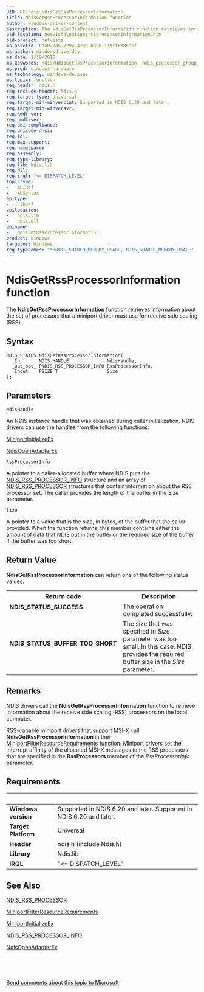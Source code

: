 ```yaml
---
UID: NF:ndis.NdisGetRssProcessorInformation
title: NdisGetRssProcessorInformation function
author: windows-driver-content
description: The NdisGetRssProcessorInformation function retrieves information about the set of processors that a miniport driver must use for receive side scaling (RSS).
old-location: netvista\ndisgetrssprocessorinformation.htm
old-project: netvista
ms.assetid: 0da022d5-7294-4780-bab8-119ff6385abf
ms.author: windowsdriverdev
ms.date: 1/18/2018
ms.keywords: ndis/NdisGetRssProcessorInformation, ndis_processor_group_ref_167a091b-01dd-4e5d-bee8-01f5aa9f56fd.xml, NdisGetRssProcessorInformation function [Network Drivers Starting with Windows Vista], NdisGetRssProcessorInformation, netvista.ndisgetrssprocessorinformation
ms.prod: windows-hardware
ms.technology: windows-devices
ms.topic: function
req.header: ndis.h
req.include-header: Ndis.h
req.target-type: Universal
req.target-min-winverclnt: Supported in NDIS 6.20 and later.
req.target-min-winversvr: 
req.kmdf-ver: 
req.umdf-ver: 
req.ddi-compliance: 
req.unicode-ansi: 
req.idl: 
req.max-support: 
req.namespace: 
req.assembly: 
req.type-library: 
req.lib: Ndis.lib
req.dll: 
req.irql: "<= DISPATCH_LEVEL"
topictype:
-	APIRef
-	kbSyntax
apitype:
-	LibDef
apilocation:
-	ndis.lib
-	ndis.dll
apiname:
-	NdisGetRssProcessorInformation
product: Windows
targetos: Windows
req.typenames: "*PNDIS_SHARED_MEMORY_USAGE, NDIS_SHARED_MEMORY_USAGE"
---
```



# NdisGetRssProcessorInformation function
The 
  <b>NdisGetRssProcessorInformation</b> function retrieves information about the set of processors that a
  miniport driver must use for receive side scaling (RSS).

## Syntax

````
NDIS_STATUS NdisGetRssProcessorInformation(
  _In_      NDIS_HANDLE              NdisHandle,
  _Out_opt_ PNDIS_RSS_PROCESSOR_INFO RssProcessorInfo,
  _Inout_   PSIZE_T                  Size
);
````

## Parameters

`NdisHandle`

An NDIS instance handle that was obtained during caller initialization. NDIS drivers can use the
     handles from the following functions:
     


<a href="..\ndis\nc-ndis-miniport_initialize.md">MiniportInitializeEx</a>



<a href="..\ndis\nf-ndis-ndisopenadapterex.md">NdisOpenAdapterEx</a>

`RssProcessorInfo`

A pointer to a caller-allocated buffer where NDIS puts the 
     <a href="..\ntddndis\ns-ntddndis-_ndis_rss_processor_info.md">NDIS_RSS_PROCESSOR_INFO</a> structure
     and an array of 
     <a href="..\ntddndis\ns-ntddndis-_ndis_rss_processor.md">NDIS_RSS_PROCESSOR</a> structures that
     contain information about the RSS processor set. The caller provides the length of the buffer in the 
     <i>Size</i> parameter.

`Size`

A pointer to a value that is the size, in bytes, of the buffer that the caller provided. When the
     function returns, this member contains either the amount of data that NDIS put in the buffer or the
     required size of the buffer if the buffer was too short.


## Return Value

<b>NdisGetRssProcessorInformation</b> can return one of the following status values:

<table>
<tr>
<th>Return code</th>
<th>Description</th>
</tr>
<tr>
<td width="40%">
<dl>
<dt><b>NDIS_STATUS_SUCCESS</b></dt>
</dl>
</td>
<td width="60%">
The operation completed successfully.

</td>
</tr>
<tr>
<td width="40%">
<dl>
<dt><b>NDIS_STATUS_BUFFER_TOO_SHORT</b></dt>
</dl>
</td>
<td width="60%">
The size that was specified in 
       <i>Size</i> parameter was too small. In this case, NDIS provides the required buffer size in the 
       <i>Size</i> parameter.

</td>
</tr>
</table>

## Remarks

NDIS drivers call the 
    <b>NdisGetRssProcessorInformation</b> function to retrieve information about the receive side scaling
    (RSS) processors on the local computer.

RSS-capable miniport drivers that support MSI-X call 
    <b>NdisGetRssProcessorInformation</b> in their 
    <a href="https://msdn.microsoft.com/library/windows/hardware/ff559452(d=robot)">
    MiniportFilterResourceRequirements</a> function. Miniport drivers set the interrupt affinity of the
    allocated MSI-X messages to the RSS processors that are specified in the 
    <b>RssProcessors</b> member of the 
    <i>RssProcessorInfo</i> parameter.

## Requirements
| &nbsp; | &nbsp; |
| ---- |:---- |
| **Windows version** | Supported in NDIS 6.20 and later. Supported in NDIS 6.20 and later. |
| **Target Platform** | Universal |
| **Header** | ndis.h (include Ndis.h) |
| **Library** | Ndis.lib |
| **IRQL** | "<= DISPATCH_LEVEL" |

## See Also

<a href="..\ntddndis\ns-ntddndis-_ndis_rss_processor.md">NDIS_RSS_PROCESSOR</a>



<a href="https://msdn.microsoft.com/library/windows/hardware/ff559452(d=robot)">
   MiniportFilterResourceRequirements</a>



<a href="..\ndis\nc-ndis-miniport_initialize.md">MiniportInitializeEx</a>



<a href="..\ntddndis\ns-ntddndis-_ndis_rss_processor_info.md">NDIS_RSS_PROCESSOR_INFO</a>



<a href="..\ndis\nf-ndis-ndisopenadapterex.md">NdisOpenAdapterEx</a>



 

 

<a href="mailto:wsddocfb@microsoft.com?subject=Documentation%20feedback [netvista\netvista]:%20NdisGetRssProcessorInformation function%20 RELEASE:%20(1/18/2018)&amp;body=%0A%0APRIVACY STATEMENT%0A%0AWe use your feedback to improve the documentation. We don't use your email address for any other purpose, and we'll remove your email address from our system after the issue that you're reporting is fixed. While we're working to fix this issue, we might send you an email message to ask for more info. Later, we might also send you an email message to let you know that we've addressed your feedback.%0A%0AFor more info about Microsoft's privacy policy, see http://privacy.microsoft.com/en-us/default.aspx." title="Send comments about this topic to Microsoft">Send comments about this topic to Microsoft</a>